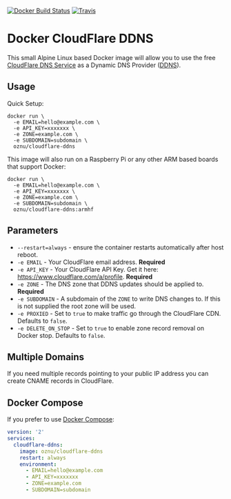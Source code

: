 [![Docker Build Status](https://img.shields.io/docker/build/oznu/cloudflare-ddns.svg?label=x64%20build&style=for-the-badge)](https://hub.docker.com/r/oznu/cloudflare-ddns/) [![Travis](https://img.shields.io/travis/oznu/docker-cloudflare-ddns.svg?label=arm%20build&style=for-the-badge)](https://travis-ci.org/oznu/docker-cloudflare-ddns)

# Docker CloudFlare DDNS

This small Alpine Linux based Docker image will allow you to use the free [CloudFlare DNS Service](https://www.cloudflare.com/dns/) as a Dynamic DNS Provider ([DDNS](https://en.wikipedia.org/wiki/Dynamic_DNS)).

## Usage

Quick Setup:

```shell
docker run \
  -e EMAIL=hello@example.com \
  -e API_KEY=xxxxxxx \
  -e ZONE=example.com \
  -e SUBDOMAIN=subdomain \
  oznu/cloudflare-ddns
```

This image will also run on a Raspberry Pi or any other ARM based boards that support Docker:

```shell
docker run \
  -e EMAIL=hello@example.com \
  -e API_KEY=xxxxxxx \
  -e ZONE=example.com \
  -e SUBDOMAIN=subdomain \
  oznu/cloudflare-ddns:armhf
```

## Parameters

* `--restart=always` - ensure the container restarts automatically after host reboot.
* `-e EMAIL` - Your CloudFlare email address. **Required**
* `-e API_KEY` - Your CloudFlare API Key. Get it here: https://www.cloudflare.com/a/profile. **Required**
* `-e ZONE` - The DNS zone that DDNS updates should be applied to. **Required**
* `-e SUBDOMAIN` - A subdomain of the `ZONE` to write DNS changes to. If this is not supplied the root zone will be used.
* `-e PROXIED` - Set to `true` to make traffic go through the CloudFlare CDN. Defaults to `false`.
* `-e DELETE_ON_STOP` - Set to `true` to enable zone record removal on Docker stop. Defaults to `false`.

## Multiple Domains

If you need multiple records pointing to your public IP address you can create CNAME records in CloudFlare.

## Docker Compose

If you prefer to use [Docker Compose](https://docs.docker.com/compose/):

```yml
version: '2'
services:
  cloudflare-ddns:
    image: oznu/cloudflare-ddns
    restart: always
    environment:
      - EMAIL=hello@example.com
      - API_KEY=xxxxxxx
      - ZONE=example.com
      - SUBDOMAIN=subdomain
```
